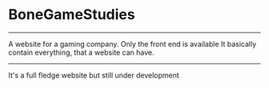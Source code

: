 # BoneGameStudies
-------------------------------

A website for a gaming company.
Only the front end is available
It basically contain everything,
that a website can have.

-------------------------------
It's a full fledge website but still under development
